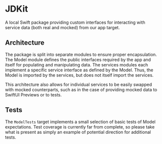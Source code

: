 # JDKit
A local Swift package providing custom interfaces for interacting with service data (both real and mocked) from our app target.

## Architecture
The package is split into separate modules to ensure proper encapsulation. The Model module defines the public interfaces required by the app and itself for populating and manipulating data. The services modules each implement a specific service interface as defined by the Model. Thus, the Model is imported by the services, but does not itself import the services.

This architecture also allows for individual services to be easily swapped with mocked counterparts, such as in the case of providing mocked data to SwiftUI Previews or to tests.

## Tests
The `ModelTests` target implements a small selection of basic tests of Model expectations. Test coverage is currently far from complete, so please take what is present as simply an example of potential direction for additional tests.
